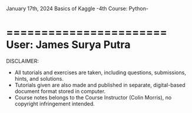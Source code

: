 January 17th, 2024
Basics of Kaggle
-4th Course: Python-

=======================
User: James Surya Putra
=======================

DISCLAIMER:
- All tutorials and exercises are taken, including questions, submissions, hints, and solutions.
- Tutorials given are also made and published in separate, digital-based document format stored in computer.
- Course notes belongs to the Course Instructor (Colin Morris), no copyright infringement intended.
